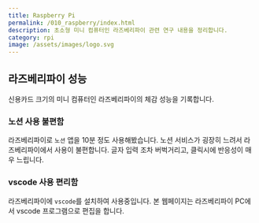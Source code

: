 ```yaml
---
title: Raspberry Pi
permalink: /010_raspberry/index.html
description: 초소형 미니 컴퓨터인 라즈베리파이 관련 연구 내용을 정리합니다.
category: rpi
image: /assets/images/logo.svg
---
```


라즈베리파이 성능
---
신용카드 크기의 미니 컴퓨터인 라즈베리파이의 체감 성능을 기록합니다. 

### 노션 사용 불편함
라즈베리파이로 `노션` 앱을 10분 정도 사용해봤습니다. 
노션 서비스가 굉장히 느려서 라즈베리파이에서 사용이 불편합니다. 
글자 입력 조차 버벅거리고, 클릭시에 반응성이 매우 느립니다. 

### vscode 사용 편리함
라즈베리파이에 `vscode`를 설치하여 사용중입니다. 
본 웹페이지는 라즈베리파이 PC에서 vscode 프로그램으로 편집을 합니다. 


